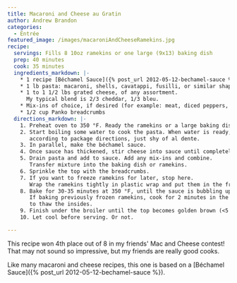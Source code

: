 ```yaml
---
title: Macaroni and Cheese au Gratin
author: Andrew Brandon
categories:
  - Entrée
featured_image: /images/macaroniAndCheeseRamekins.jpg
recipe:
  servings: Fills 8 10oz ramekins or one large (9x13) baking dish
  prep: 40 minutes
  cook: 35 minutes
  ingredients_markdown: |-
    * 1 recipe [Béchamel Sauce]({% post_url 2012-05-12-bechamel-sauce %})
    * 1 lb pasta: macaroni, shells, cavatappi, fusilli, or similar shape
    * 1 to 1 1/2 lbs grated cheese, of any assortment.
      My typical blend is 2/3 cheddar, 1/3 bleu.
    * Mix-ins of choice, if desired (for example: meat, diced peppers, etc.)
    * 1/2 cup Panko breadcrumbs
  directions_markdown: |-
    1. Preheat oven to 350 °F. Ready the ramekins or a large baking dish.
    2. Start boiling some water to cook the pasta. When water is ready, cook pasta
       according to package directions, just shy of al dente.
    3. In parallel, make the béchamel sauce.
    4. Once sauce has thickened, stir cheese into sauce until completely melted. This is now a Mornay sauce.
    5. Drain pasta and add to sauce. Add any mix-ins and combine.
       Transfer mixture into the baking dish or ramekins.
    6. Sprinkle the top with the breadcrumbs.
    7. If you want to freeze ramekins for later, stop here.
       Wrap the ramekins tightly in plastic wrap and put them in the freezer.
    8. Bake for 30-35 minutes at 350 °F, until the sauce is bubbling up from the sides.
       If baking previously frozen ramekins, cook for 2 minutes in the microwave before baking,
       to thaw the insides.
    9. Finish under the broiler until the top becomes golden brown (<5 minutes). Do not let it burn!
    10. Let cool before serving. Or not.

---
```

This recipe won 4th place out of 8 in my friends' Mac and Cheese contest!
That may not sound so impressive, but my friends are really good cooks.

Like many macaroni and cheese recipes, this one is based on a [Béchamel Sauce]({% post_url 2012-05-12-bechamel-sauce %}).
